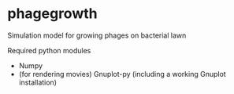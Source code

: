 # phagegrowth
Simulation model for growing phages on bacterial lawn


Required python modules
* Numpy
* (for rendering movies) Gnuplot-py (including a working Gnuplot installation)

